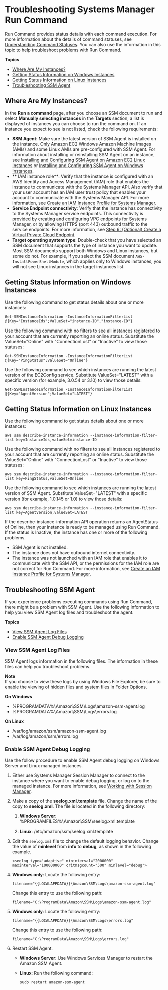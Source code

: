 # Troubleshooting Systems Manager Run Command<a name="troubleshooting-remote-commands"></a>

Run Command provides status details with each command execution\. For more information about the details of command statuses, see [Understanding Command Statuses](monitor-commands.md)\. You can also use the information in this topic to help troubleshoot problems with Run Command\.

**Topics**
+ [Where Are My Instances?](#where-are-instances)
+ [Getting Status Information on Windows Instances](#rc-healthapi-win)
+ [Getting Status Information on Linux Instances](#rc-healthapi-linux)
+ [Troubleshooting SSM Agent](#ts-ssmagent-linux)

## Where Are My Instances?<a name="where-are-instances"></a>

In the **Run a command** page, after you choose an SSM document to run and select **Manually selecting instances** in the **Targets** section, a list is displayed of instances you can choose to run the command on\. If an instance you expect to see is not listed, check the following requirements:
+ **SSM Agent**: Make sure the latest version of SSM Agent is installed on the instance\. Only Amazon EC2 Windows Amazon Machine Images \(AMIs\) and some Linux AMIs are pre\-configured with SSM Agent\. For information about installing or reinstalling SSM Agent on an instance, see [Installing and Configuring SSM Agent on Amazon EC2 Linux Instances](sysman-install-ssm-agent.md) or [Installing and Configuring SSM Agent on Windows Instances](sysman-install-ssm-win.md)\.
+ ** IAM instance role**: Verify that the instance is configured with an AWS Identity and Access Management \(IAM\) role that enables the instance to communicate with the Systems Manager API\. Also verify that your user account has an IAM user trust policy that enables your account to communicate with the Systems Manager API\. For more information, see [Create an IAM Instance Profile for Systems Manager](setup-instance-profile.md)\. 
+ **Service Endpoint connectivity**: Verify that the instance has connectivity to the Systems Manager service endpoints\. This connectivity is provided by creating and configuring VPC endpoints for Systems Manager, or by allowing HTTPS \(port 443\) outbound traffic to the service endpoints\. For more information, see [Step 6: \(Optional\) Create a Virtual Private Cloud Endpoint](setup-create-vpc.md)\.
+ **Target operating system type**: Double\-check that you have selected an SSM document that supports the type of instance you want to update\. Most SSM documents support both Windows and Linux instances, but some do not\. For example, if you select the SSM document `AWS-InstallPowerShellModule`, which applies only to Windows instances, you will not see Linux instances in the target instances list\.

## Getting Status Information on Windows Instances<a name="rc-healthapi-win"></a>

Use the following command to get status details about one or more instances:

```
Get-SSMInstanceInformation -InstanceInformationFilterList @{Key="InstanceIds";ValueSet="instance-ID","instance-ID"}
```

Use the following command with no filters to see all instances registered to your account that are currently reporting an online status\. Substitute the ValueSet="Online" with "ConnectionLost" or "Inactive" to view those statuses:

```
Get-SSMInstanceInformation -InstanceInformationFilterList @{Key="PingStatus";ValueSet="Online"}
```

Use the following command to see which instances are running the latest version of the EC2Config service\. Substitute ValueSet="LATEST" with a specific version \(for example, 3\.0\.54 or 3\.10\) to view those details:

```
Get-SSMInstanceInformation -InstanceInformationFilterList @{Key="AgentVersion";ValueSet="LATEST"}
```

## Getting Status Information on Linux Instances<a name="rc-healthapi-linux"></a>

Use the following command to get status details about one or more instances:

```
aws ssm describe-instance-information --instance-information-filter-list key=InstanceIds,valueSet=instance-ID
```

Use the following command with no filters to see all instances registered to your account that are currently reporting an online status\. Substitute the ValueSet="Online" with "ConnectionLost" or "Inactive" to view those statuses:

```
aws ssm describe-instance-information --instance-information-filter-list key=PingStatus,valueSet=Online
```

Use the following command to see which instances are running the latest version of SSM Agent\. Substitute ValueSet="LATEST" with a specific version \(for example, 1\.0\.145 or 1\.0\) to view those details:

```
aws ssm describe-instance-information --instance-information-filter-list key=AgentVersion,valueSet=LATEST
```

If the describe\-instance\-information API operation returns an AgentStatus of Online, then your instance is ready to be managed using Run Command\. If the status is Inactive, the instance has one or more of the following problems\. 
+ SSM Agent is not installed\.
+ The instance does not have outbound internet connectivity\.
+ The instance was not launched with an IAM role that enables it to communicate with the SSM API, or the permissions for the IAM role are not correct for Run Command\. For more information, see [Create an IAM Instance Profile for Systems Manager](setup-instance-profile.md)\.

## Troubleshooting SSM Agent<a name="ts-ssmagent-linux"></a>

If you experience problems executing commands using Run Command, there might be a problem with SSM Agent\. Use the following information to help you view SSM Agent log files and troubleshoot the agent\. 

**Topics**
+ [View SSM Agent Log Files](#systems-manager-ssm-agent-log-files)
+ [Enable SSM Agent Debug Logging](#systems-manager-ssm-agent-debug-log-files)

### View SSM Agent Log Files<a name="systems-manager-ssm-agent-log-files"></a>

SSM Agent logs information in the following files\. The information in these files can help you troubleshoot problems\.

**Note**  
If you choose to view these logs by using Windows File Explorer, be sure to enable the viewing of hidden files and system files in Folder Options\.

**On Windows**
+ %PROGRAMDATA%\\Amazon\\SSM\\Logs\\amazon\-ssm\-agent\.log
+ %PROGRAMDATA%\\Amazon\\SSM\\Logs\\errors\.log

**On Linux**
+ /var/log/amazon/ssm/amazon\-ssm\-agent\.log
+ /var/log/amazon/ssm/errors\.log

### Enable SSM Agent Debug Logging<a name="systems-manager-ssm-agent-debug-log-files"></a>

Use the follow procedure to enable SSM Agent debug logging on Windows Server and Linux managed instances\.

1. Either use Systems Manager Session Manager to connect to the instance where you want to enable debug logging, or log on to the managed instance\. For more information, see [Working with Session Manager](session-manager-working-with.md)\.

1. Make a copy of the **seelog\.xml\.template** file\. Change the name of the copy to **seelog\.xml**\. The file is located in the following directory:

   1. **Windows Server**: %PROGRAMFILES%\\Amazon\\SSM\\seelog\.xml\.template

   1. **Linux**: /etc/amazon/ssm/seelog\.xml\.template

1. Edit the `seelog.xml` file to change the default logging behavior\. Change the value of **minlevel** from **info** to **debug**, as shown in the following example\.

   ```
   <seelog type="adaptive" mininterval="2000000" maxinterval="100000000" critmsgcount="500" minlevel="debug">
   ```

1. **Windows only**: Locate the following entry:

   ```
   filename="{{LOCALAPPDATA}}\Amazon\SSM\Logs\amazon-ssm-agent.log"
   ```

   Change this entry to use the following path:

   ```
   filename="C:\ProgramData\Amazon\SSM\Logs\amazon-ssm-agent.log"
   ```

1. **Windows only**: Locate the following entry:

   ```
   filename="{{LOCALAPPDATA}}\Amazon\SSM\Logs\errors.log"
   ```

   Change this entry to use the following path:

   ```
   filename="C:\ProgramData\Amazon\SSM\Logs\errors.log"
   ```

1. Restart SSM Agent\.
   + **Windows Server**: Use Windows Services Manager to restart the Amazon SSM Agent\.
   + **Linux**: Run the following command:

     ```
     sudo restart amazon-ssm-agent
     ```
